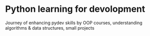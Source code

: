 # Python learning for devolopment 
Journey of enhancing pydev skills by OOP courses, understanding algorithms & data structures, small projects
